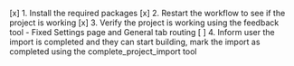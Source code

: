 [x] 1. Install the required packages
[x] 2. Restart the workflow to see if the project is working
[x] 3. Verify the project is working using the feedback tool - Fixed Settings page and General tab routing
[ ] 4. Inform user the import is completed and they can start building, mark the import as completed using the complete_project_import tool